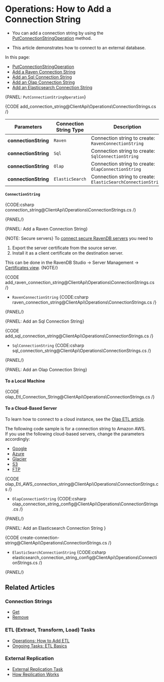 # Operations: How to Add a Connection String

* You can add a connection string by using the [PutConnectionStringOperation](../../../../client-api/operations/maintenance/connection-strings/add-connection-string#putconnectionstringoperation) method.

* This article demonstrates how to connect to an external database.  

In this page:

* [PutConnectionStringOperation](../../../../client-api/operations/maintenance/connection-strings/add-connection-string#putconnectionstringoperation)  
* [Add a Raven Connection String](../../../../client-api/operations/maintenance/connection-strings/add-connection-string#add-a-raven-connection-string)  
* [Add an Sql Connection String](../../../../client-api/operations/maintenance/connection-strings/add-connection-string#add-an-sql-connection-string)  
* [Add an Olap Connection String](../../../../client-api/operations/maintenance/connection-strings/add-connection-string#add-an-olap-connection-string)  
* [Add an Elasticsearch Connection String](../../../../client-api/operations/maintenance/connection-strings/add-connection-string#add-an-elasticsearch-connection-string)  



{PANEL: `PutConnectionStringOperation`}

{CODE add_connection_string@ClientApi\Operations\ConnectionStrings.cs /}

| Parameters | Connection String Type | Description |
| ------------- | ----- | ---- |
| **connectionString** | `Raven` | Connection string to create: `RavenConnectionString` |
| **connectionString** | `Sql` | Connection string to create: `SqlConnectionString` |
| **connectionString** | `Olap` | Connection string to create: `OlapConnectionString` |
| **connectionString** | `ElasticSearch` | Connection string to create: `ElasticSearchConnectionString` |


#### `ConnectionString`

{CODE:csharp connection_string@ClientApi\Operations\ConnectionStrings.cs /}

{PANEL/}



{PANEL: Add a Raven Connection String}

{NOTE: Secure servers}
 To [connect secure RavenDB servers](../../../../server/security/authentication/certificate-management#enabling-communication-between-servers:-importing-and-exporting-certificates) 
 you need to 

  1. Export the server certificate from the source server. 
  2. Install it as a client certificate on the destination server.  

 This can be done in the RavenDB Studio -> Server Management -> [Certificates view](../../../../server/security/authentication/certificate-management#studio-certificates-management-view).
{NOTE/}

{CODE add_raven_connection_string@ClientApi\Operations\ConnectionStrings.cs /}

* `RavenConnectionString` 
  {CODE:csharp raven_connection_string@ClientApi\Operations\ConnectionStrings.cs /}

{PANEL/}



{PANEL: Add an Sql Connection String}

{CODE add_sql_connection_string@ClientApi\Operations\ConnectionStrings.cs /}

* `SqlConnectionString` 
  {CODE:csharp sql_connection_string@ClientApi\Operations\ConnectionStrings.cs /}

{PANEL/}



{PANEL: Add an Olap Connection String}

#### To a Local Machine

{CODE olap_Etl_Connection_String@ClientApi\Operations\ConnectionStrings.cs /}

#### To a Cloud-Based Server

To learn how to connect to a cloud instance, see the [Olap ETL article](../../../../server/ongoing-tasks/etl/olap#section-1).  
  
The following code sample is for a connection string to Amazon AWS.  
If you use the following cloud-based servers, change the parameters accordingly:  

- [Google](../../../../server/ongoing-tasks/etl/olap#section-7)  
- [Azure](../../../../server/ongoing-tasks/etl/olap#section-6)  
- [Glacier](../../../../server/ongoing-tasks/etl/olap#section-5)  
- [S3](../../../../server/ongoing-tasks/etl/olap#section-4)  
- [FTP](../../../../server/ongoing-tasks/etl/olap#section-3)  

{CODE olap_Etl_AWS_connection_string@ClientApi\Operations\ConnectionStrings.cs /}

* `OlapConnectionString`
  {CODE:csharp olap_connection_string_config@ClientApi\Operations\ConnectionStrings.cs /}

{PANEL/}




{PANEL: Add an Elasticsearch Connection String  }

{CODE create-connection-string@ClientApi\Operations\ConnectionStrings.cs /}

* `ElasticSearchConnectionString` 
  {CODE:csharp elasticsearch_connection_string_config@ClientApi\Operations\ConnectionStrings.cs /}

{PANEL/}

## Related Articles

### Connection Strings

- [Get](../../../../client-api/operations/maintenance/connection-strings/get-connection-string)
- [Remove](../../../../client-api/operations/maintenance/connection-strings/remove-connection-string)

### ETL (Extract, Transform, Load) Tasks

- [Operations: How to Add ETL](../../../../client-api/operations/maintenance/etl/add-etl)
- [Ongoing Tasks: ETL Basics](../../../../server/ongoing-tasks/etl/basics)

### External Replication

- [External Replication Task](../../../../studio/database/tasks/ongoing-tasks/external-replication-task)
- [How Replication Works](../../../../server/clustering/replication/replication)


